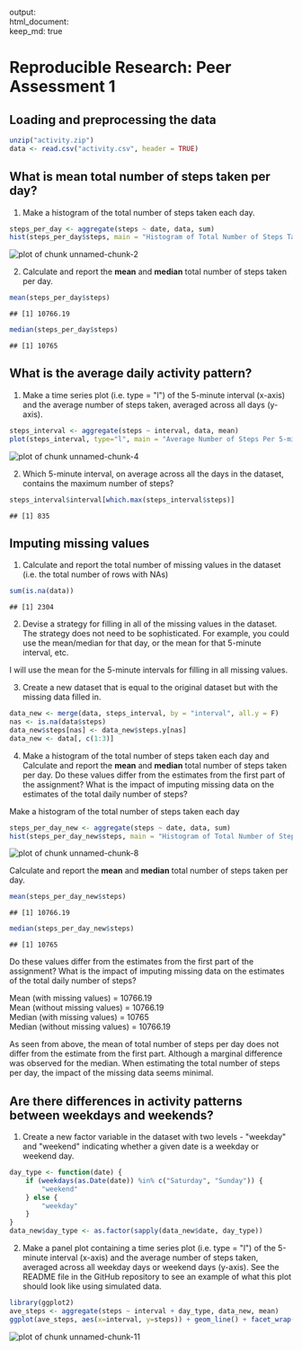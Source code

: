 output:     
          html_document:    
            keep_md: true

Reproducible Research: Peer Assessment 1
========================================

## Loading and preprocessing the data


```r
unzip("activity.zip")
data <- read.csv("activity.csv", header = TRUE)
```

## What is mean total number of steps taken per day?

1. Make a histogram of the total number of steps taken each day.


```r
steps_per_day <- aggregate(steps ~ date, data, sum)
hist(steps_per_day$steps, main = "Histogram of Total Number of Steps Taken Each Day", xlab = "Total number of steps taken each day", col = "light blue")
```

![plot of chunk unnamed-chunk-2](figure/unnamed-chunk-2-1.png) 

2. Calculate and report the **mean** and **median** total number of steps taken per day.


```r
mean(steps_per_day$steps)
```

```
## [1] 10766.19
```

```r
median(steps_per_day$steps)
```

```
## [1] 10765
```

## What is the average daily activity pattern?

1. Make a time series plot (i.e. type = "l") of the 5-minute interval (x-axis) and the average number of steps taken, averaged across all days (y-axis).


```r
steps_interval <- aggregate(steps ~ interval, data, mean)
plot(steps_interval, type="l", main = "Average Number of Steps Per 5-min Interval", xlab = "Interval", ylab = "Average number of steps per interval")
```

![plot of chunk unnamed-chunk-4](figure/unnamed-chunk-4-1.png) 

2. Which 5-minute interval, on average across all the days in the dataset, contains the maximum number of steps?


```r
steps_interval$interval[which.max(steps_interval$steps)]
```

```
## [1] 835
```

## Imputing missing values

1. Calculate and report the total number of missing values in the dataset (i.e. the total number of rows with NAs)


```r
sum(is.na(data))
```

```
## [1] 2304
```

2. Devise a strategy for filling in all of the missing values in the dataset. The strategy does not need to be sophisticated. For example, you could use the mean/median for that day, or the mean for that 5-minute interval, etc.

I will use the mean for the 5-minute intervals for filling in all missing values.

3. Create a new dataset that is equal to the original dataset but with the missing data filled in.


```r
data_new <- merge(data, steps_interval, by = "interval", all.y = F)
nas <- is.na(data$steps)
data_new$steps[nas] <- data_new$steps.y[nas]
data_new <- data[, c(1:3)]
```

4. Make a histogram of the total number of steps taken each day and Calculate and report the **mean** and **median** total number of steps taken per day. Do these values differ from the estimates from the first part of the assignment? What is the impact of imputing missing data on the estimates of the total daily number of steps?

Make a histogram of the total number of steps taken each day

```r
steps_per_day_new <- aggregate(steps ~ date, data, sum)
hist(steps_per_day_new$steps, main = "Histogram of Total Number of Steps Taken Each Day (New)", xlab = "Total number of steps taken each day (New)", col = "mistyrose")
```

![plot of chunk unnamed-chunk-8](figure/unnamed-chunk-8-1.png) 

Calculate and report the **mean** and **median** total number of steps taken per day.


```r
mean(steps_per_day_new$steps)
```

```
## [1] 10766.19
```

```r
median(steps_per_day_new$steps)
```

```
## [1] 10765
```

Do these values differ from the estimates from the first part of the assignment? What is the impact of imputing missing data on the estimates of the total daily number of steps?

Mean (with missing values)       = 10766.19  
Mean (without missing values)    = 10766.19  
Median (with missing values)     = 10765  
Median (without missing values)  = 10766.19

As seen from above, the mean of total number of steps per day does not differ from the estimate from the first part. Although a marginal difference was observed for the median.
When estimating the total number of steps per day, the impact of the missing data seems minimal.

## Are there differences in activity patterns between weekdays and weekends?

1. Create a new factor variable in the dataset with two levels - "weekday" and "weekend" indicating whether a given date is a weekday or weekend day.


```r
day_type <- function(date) {
    if (weekdays(as.Date(date)) %in% c("Saturday", "Sunday")) {
        "weekend"
    } else {
        "weekday"
    }
}
data_new$day_type <- as.factor(sapply(data_new$date, day_type))
```

2. Make a panel plot containing a time series plot (i.e. type = "l") of the 5-minute interval (x-axis) and the average number of steps taken, averaged across all weekday days or weekend days (y-axis). See the README file in the GitHub repository to see an example of what this plot should look like using simulated data.


```r
library(ggplot2)
ave_steps <- aggregate(steps ~ interval + day_type, data_new, mean)
ggplot(ave_steps, aes(x=interval, y=steps)) + geom_line() + facet_wrap(~ day_type, nrow = 2)
```

![plot of chunk unnamed-chunk-11](figure/unnamed-chunk-11-1.png) 
